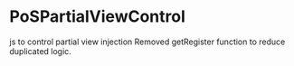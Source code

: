 # PoSPartialViewControl
js to control partial view injection
Removed getRegister function to reduce duplicated logic.
